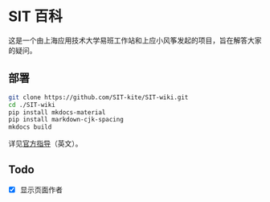 # SIT 百科

这是一个由上海应用技术大学易班工作站和上应小风筝发起的项目，旨在解答大家的疑问。


## 部署

``` bash
git clone https://github.com/SIT-kite/SIT-wiki.git
cd ./SIT-wiki
pip install mkdocs-material
pip install markdown-cjk-spacing
mkdocs build
```

详见[官方指导](https://squidfunk.github.io/mkdocs-material/getting-started/)（英文）。

## Todo

- [x] 显示页面作者
